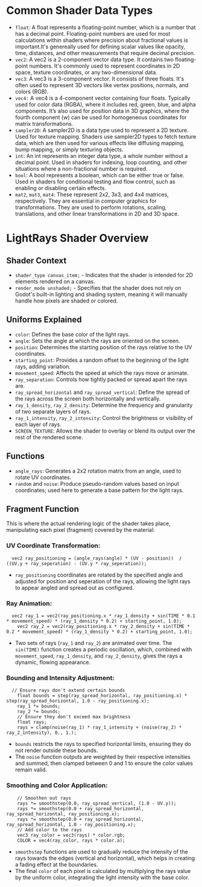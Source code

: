 # Common Shader Data Types
- `float`: A float represents a floating-point number, which is a number that has a decimal point. Floating-point numbers are used for most calculations within shaders where precision about fractional values is important.It's genereally used for defining scalar values like opacity, time, distances, and other measurements that require decimal precision.
- `vec2`: A vec2 is a 2-component vector data type. It contains two floating-point numbers. It's commonly used to represent coordinates in 2D space, texture coordinates, or any two-dimensional data.
- `vec3`: A vec3 is a 3-component vector. It consists of three floats. It's often used to represent 3D vectors like vertex positions, normals, and colors (RGB).
- `vec4:` A vec4 is a 4-component vector containing four floats. Typically used for color data (RGBA), where it includes red, green, blue, and alpha components. It’s also used for position data in 3D graphics, where the fourth component (w) can be used for homogeneous coordinates for matrix transformations.
- `sampler2D`: A sampler2D is a data type used to represent a 2D texture. Used for texture mapping. Shaders use sampler2D types to fetch texture data, which are then used for various effects like diffusing mapping, bump mapping, or simply texturing objects.
- `int`: An int represents an integer data type, a whole number without a decimal point. Used in shaders for indexing, loop counting, and other situations where a non-fractional number is required.
- `bool`: A bool represents a boolean, which can be either true or false. Used in shaders for conditional testing and flow control, such as enabling or disabling certain effects.
- `mat2`, `mat3`, `mat4`: These represent 2x2, 3x3, and 4x4 matrices, respectively. They are essential in computer graphics for transformations. They are used to perform rotations, scaling, translations, and other linear transformations in 2D and 3D space.

# LightRays Shader Overview
## Shader Context
- `shader_type canvas_item;` - Indicates that the shader is intended for 2D elements rendered on a canvas.
- `render_mode unshaded;` - Specifies that the shader does not rely on Godot's built-in lighting and shading system, meaning it will manually handle how pixels are shaded or colored.

## Uniforms Explained
- `color`: Defines the base color of the light rays.
- `angle`: Sets the angle at which the rays are oriented on the screen.
- `position`: Determines the starting position of the rays relative to the UV coordinates.
- `starting_point`: Provides a random offset to the beginning of the light rays, adding variation.
- `movement_speed`: Affects the speed at which the rays move or animate.
- `ray_separation`: Controls how tightly packed or spread apart the rays are.
- `ray_spread_horizontal` and `ray_spread_vertical`: Define the spread of the rays across the screen both horizontally and vertically.
- `ray_1_density`, `ray_2_density`: Determine the frequency and granularity of two separate layers of rays.
- `ray_1_intensity`, `ray_2_intensity`: Control the brightness or visibility of each layer of rays.
- `SCREEN_TEXTURE`: Allows the shader to overlay or blend its output over the rest of the rendered scene.

## Functions
- `angle_rays`: Generates a 2x2 rotation matrix from an angle, used to rotate UV coordinates.
- `random` and `noise`: Produce pseudo-random values based on input coordinates; used here to generate a base pattern for the light rays.
  
## Fragment Function
This is where the actual rendering logic of the shader takes place, manipulating each pixel (fragment) covered by the material:
### UV Coordinate Transformation:
```gdscript
  vec2 ray_positioning = (angle_rays(angle) * (UV - position))  / ((UV.y + ray_seperation) - (UV.y * ray_seperation));
```
- `ray_positioning` coordinates are rotated by the specified angle and adjusted for position and seperation of the rays, allowing the light rays to appear angled and spread out as configured.
### Ray Animation:
```gdscript
  vec2 ray_1 = vec2(ray_positioning.x * ray_1_density + sin(TIME * 0.1 * movement_speed) * (ray_1_density * 0.2) + starting_point, 1.0);
	vec2 ray_2 = vec2(ray_positioning.x * ray_2_density + sin(TIME * 0.2 * movement_speed) * (ray_1_density * 0.2) + starting_point, 1.0);
```
- Two sets of rays (`ray_1` and `ray_2`) are animated over time. The `sin(TIME)` function creates a periodic oscillation, which, combined with `movement_speed`, `ray_1_density`, and `ray_2_density`, gives the rays a dynamic, flowing appearance.
### Bounding and Intensity Adjustment:
```gdscript
  // Ensure rays don't extend certain bounds
	float bounds = step(ray_spread_horizontal, ray_positioning.x) * step(ray_spread_horizontal, 1.0 - ray_positioning.x);
	ray_1 *= bounds;
	ray_2 *= bounds;
	// Ensure they don't exceed max brightness
	float rays;
	rays = clamp(noise(ray_1) * ray_1_intensity + (noise(ray_2) * ray_2_intensity), 0., 1.);
```
- `bounds` restricts the rays to specified horizontal limits, ensuring they do not render outside these bounds.
- The `noise` function outputs are weighted by their respective intensities and summed, then clamped between 0 and 1 to ensure the color values remain valid.
### Smoothing and Color Application:
```gdscript
	// Smoothen out rays
	rays *= smoothstep(0.0, ray_spread_vertical, (1.0 - UV.y));
	rays *= smoothstep(0.0 + ray_spread_horizontal, ray_spread_horizontal, ray_positioning.x);
	rays *= smoothstep(0.0 + ray_spread_horizontal, ray_spread_horizontal, 1.0 - ray_positioning.x);
	// Add color to the rays
	vec3 ray_color = vec3(rays) * color.rgb;
	COLOR = vec4(ray_color, rays * color.a);
```
- `smoothstep` functions are used to gradually reduce the intensity of the rays towards the edges (vertical and horizontal), which helps in creating a fading effect at the boundaries.
- The final `color` of each pixel is calculated by multiplying the rays value by the uniform color, integrating the light intensity with the base color.
